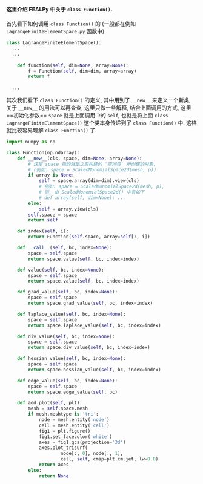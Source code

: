 #### 这里介绍 FEALPy 中关于 `class Function()`. 



首先看下如何调用 `class Function()` 的 (一般都在例如 `LagrangeFiniteElementSpace.py` 函数中). 

```python
class LagrangeFiniteElementSpace():
  ...
  ...
  
	def function(self, dim=None, array=None):
		f = Function(self, dim=dim, array=array)
		return f
  
  ...
```



其次我们看下 `class Function()` 的定义, 其中用到了 `__new__` 来定义一个新类, 关于 `__new__` 的用法可以再查查, 这里只做一些解释, 结合上面调用的方式, 这里==初始化参数== `space` 就是上面调用中的 `self`, 也就是将上面 `class LagrangeFiniteElementSpace()` 这个类本身传递到了 `class Function()` 中. 这样就比较容易理解 `class Function()` 了.

```python
import numpy as np

class Function(np.ndarray):
    def __new__(cls, space, dim=None, array=None):
      	# 这里 space 指的就是之前构建的 '空间类' 所创建的对象,
        # (例如: space = ScaledMonomialSpace2d(mesh, p))
        if array is None:
            self = space.array(dim=dim).view(cls)
            # 例如: space = ScaledMonomialSpace2d(mesh, p),
            # 则, 由 ScaledMonomialSpace2d() 中有如下
            # def array(self, dim=None): ...
        else:
            self = array.view(cls)
        self.space = space
        return self

    def index(self, i):
        return Function(self.space, array=self[:, i])

    def __call__(self, bc, index=None):
        space = self.space
        return space.value(self, bc, index=index)

    def value(self, bc, index=None):
        space = self.space
        return space.value(self, bc, index=index)

    def grad_value(self, bc, index=None):
        space = self.space
        return space.grad_value(self, bc, index=index)

    def laplace_value(self, bc, index=None):
        space = self.space
        return space.laplace_value(self, bc, index=index)

    def div_value(self, bc, index=None):
        space = self.space
        return space.div_value(self, bc, index=index)

    def hessian_value(self, bc, index=None):
        space = self.space
        return space.hessian_value(self, bc, index=index)

    def edge_value(self, bc, index=None):
        space = self.space
        return space.edge_value(self, bc)

    def add_plot(self, plt):
        mesh = self.space.mesh
        if mesh.meshtype is 'tri':
            node = mesh.entity('node')
            cell = mesh.entity('cell')
            fig1 = plt.figure()
            fig1.set_facecolor('white')
            axes = fig1.gca(projection='3d')
            axes.plot_trisurf(
                    node[:, 0], node[:, 1],
                    cell, self, cmap=plt.cm.jet, lw=0.0)
            return axes
        else:
            return None
```
